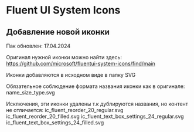 # Fluent UI System Icons

## Добавление новой иконки

Пак обновлен: 17.04.2024

Оригинал нужной иконки можно найти здесь: https://github.com/microsoft/fluentui-system-icons/find/main

Иконки добавляются в исходном виде в папку SVG

Обязательное соблюдение формата названия иконки как в оригинале: name_size_type.svg

Исключения, эти иконки удалены т.к дублируются названия, но контент не отличается:
ic_fluent_reorder_20_regular.svg
ic_fluent_reorder_20_filled.svg
ic_fluent_text_box_settings_24_regular.svg
ic_fluent_text_box_settings_24_filled.svg
